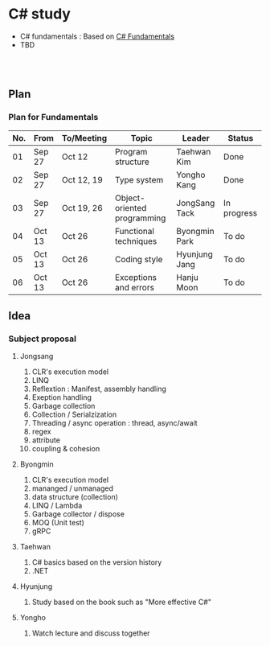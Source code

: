 # C# study

- C# fundamentals : Based on [C# Fundamentals](https://learn.microsoft.com/en-us/dotnet/csharp/)
- TBD
<br>
<br>

## Plan

### Plan for Fundamentals

| No. | From | To/Meeting | Topic | Leader | Status |
|---|---|---|---|---|---|
| 01 | Sep 27 | Oct 12 | Program structure | Taehwan Kim | Done |
| 02 | Sep 27 | Oct 12, 19 | Type system | Yongho Kang | Done |
| 03 | Sep 27 | Oct 19, 26 | Object-oriented programming | JongSang Tack | In progress |
| 04 | Oct 13 | Oct 26 | Functional techniques | Byongmin Park | To do |
| 05 | Oct 13 | Oct 26 | Coding style | Hyunjung Jang | To do |
| 06 | Oct 13 | Oct 26 | Exceptions and errors | Hanju Moon | To do |

## Idea

### Subject proposal

1. Jongsang
   1. CLR's execution model
   1. LINQ
   1. Reflextion : Manifest, assembly handling
   1. Exeption handling
   1. Garbage collection
   1. Collection / Serialzization
   1. Threading / async operation : thread, async/await
   1. regex
   1. attribute
   1. coupling & cohesion

1. Byongmin
   1. CLR's execution model
   1. mananged / unmanaged
   1. data structure (collection)
   1. LINQ / Lambda
   1. Garbage collector / dispose
   1. MOQ (Unit test)
   1. gRPC

1. Taehwan
   1. C# basics based on the version history
   1. .NET

1. Hyunjung
   1. Study based on the book such as "More effective C#"

1. Yongho
   1. Watch lecture and discuss together








